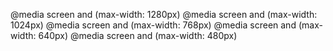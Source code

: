 @media screen and (max-width: 1280px)
@media screen and (max-width: 1024px)
@media screen and (max-width: 768px)
@media screen and (max-width: 640px)
@media screen and (max-width: 480px)
